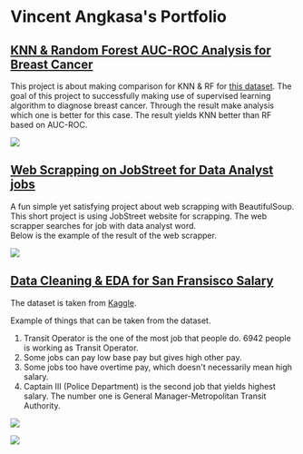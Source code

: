 # Vincent Angkasa's Portfolio

## [KNN & Random Forest AUC-ROC Analysis for Breast Cancer](https://github.com/SaltyKNIGHT/portfolio-roc-aoc-knn-random-forest-comparison)

<!--<div style = "text-align: justify; text-justify: inter-word;">
  This project is about making comparison for KNN & RF for [this dataset](https://www.kaggle.com/datasets/uciml/breast-cancer-wisconsin-data).
  The goal of this project to successfully making use of supervised learning algorithm to diagnose breast cancer.
  Through the result make analysis which one is better for this case.
  The result yields KNN better than RF based on AUC-ROC.
</div>-->
This project is about making comparison for KNN & RF for [this dataset](https://www.kaggle.com/datasets/uciml/breast-cancer-wisconsin-data).
The goal of this project to successfully making use of supervised learning algorithm to diagnose breast cancer.
Through the result make analysis which one is better for this case.
The result yields KNN better than RF based on AUC-ROC.<br>
<!--
![](https://i.imgur.com/AYbBEnN.png)
-->
![](https://i.imgur.com/diaRsWp.png)

## [Web Scrapping on JobStreet for Data Analyst jobs](https://github.com/SaltyKNIGHT/portfolio-web-scrapping-jobstreet-data-analyst-only-id)

A fun simple yet satisfying project about web scrapping with BeautifulSoup.
This short project is using JobStreet website for scrapping. The web scrapper searches for job with data analyst word.<br>
Below is the example of the result of the web scrapper.
<!--
![](https://i.imgur.com/fIDaq2y.png)
-->
![](https://i.imgur.com/nrIZjGy.png)

## [Data Cleaning & EDA for San Fransisco Salary](https://github.com/SaltyKNIGHT/portfolio-eda-python-san-fransisco-salaries)
The dataset is taken from [Kaggle](https://www.kaggle.com/datasets/kaggle/sf-salaries).
<!--
![](https://i.imgur.com/iiwqCQU.png)
-->
Example of things that can be taken from the dataset.
1. Transit Operator is the one of the most job that people do. 6942 people is working as Transit Operator.
2. Some jobs can pay low base pay but gives high other pay.
3. Some jobs too have overtime pay, which doesn't necessarily mean high salary.
4. Captain III (Police Department) is the second job that yields highest salary. The number one is General Manager-Metropolitan Transit Authority.

![](https://i.imgur.com/ugtSDSN.png)
<!--
![](https://i.imgur.com/qSG2gIy.jpg)
-->
![](https://i.imgur.com/XbyyQjB.png)
